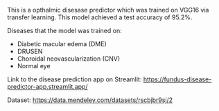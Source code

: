 This is a opthalmic disesase predictor which was trained on VGG16 via transfer learning. This model achieved a test accuracy of 95.2%.

Diseases that the model was trained on:
- Diabetic macular edema (DME)
- DRUSEN
- Choroidal neovascularization (CNV)
- Normal eye

Link to the disease prediction app on Streamlit:
https://fundus-disease-predictor-app.streamlit.app/

Dataset: https://data.mendeley.com/datasets/rscbjbr9sj/2
